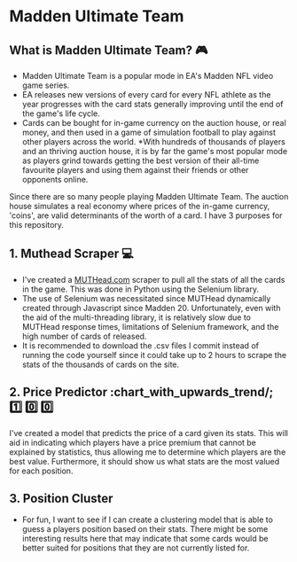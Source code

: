 # Madden Ultimate Team

## What is Madden Ultimate Team? :video_game:
* Madden Ultimate Team is a popular mode in EA's Madden NFL video game series. 
* EA releases new versions of every card for every NFL athlete as the year progresses with the card stats generally improving until the end of the game's life cycle. 
* Cards can be bought for in-game currency on the auction house, or real money, and then used in a game of simulation football to play against other players across the world. 
*With hundreds of thousands of players and an thriving auction house, it is by far the game's most popular mode as players grind towards getting the best version of their all-time favourite players and using them against their friends or other opponents online.

Since there are so many people playing Madden Ultimate Team. The auction house simulates a real economy where prices of the in-game currency, 'coins', are valid determinants of the worth of a card. I have 3 purposes for this repository.

## 1. Muthead Scraper :computer: 
* I've created a [MUTHead.com](https://www.muthead.com/20/players/) scraper to pull all the stats of all the cards in the game. This was done in Python using the Selenium library. 
* The use of Selenium was necessitated since MUTHead dynamically created through Javascript since Madden 20. Unfortunately, even with the aid of the multi-threading library,  it is relatively slow due to MUTHead response times, limitations of Selenium framework, and the high number of cards of released.  
* It is recommended to download the .csv files I commit instead of running the code yourself since it could take up to 2 hours to scrape the stats of the thousands of cards on the site.

## 2. Price Predictor :chart_with_upwards_trend/; :one: :zero: :zero:
I've created a model that predicts the price of a card given its stats. This will aid in indicating which players have a price premium that cannot be explained by statistics, thus allowing me to determine which players are the best value. Furthermore, it should show us what stats are the most valued for each position.

## 3. Position Cluster
* For fun, I want to see if I can create a clustering model that is able to guess a players position based on their stats. There might be some interesting results here that may indicate that some cards would be better suited for positions that they are not currently listed for.
